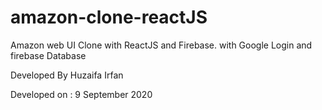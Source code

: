 # amazon-clone-reactJS

Amazon web UI Clone with ReactJS and Firebase. with Google Login and firebase Database


Developed By Huzaifa Irfan

Developed on : 9 September 2020
